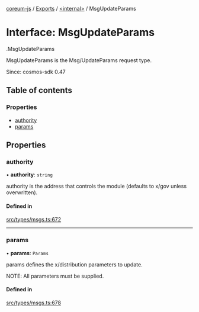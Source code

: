 [coreum-js](../README.md) / [Exports](../modules.md) / [<internal\>](../modules/internal_.md) / MsgUpdateParams

# Interface: MsgUpdateParams

[<internal>](../modules/internal_.md).MsgUpdateParams

MsgUpdateParams is the Msg/UpdateParams request type.

Since: cosmos-sdk 0.47

## Table of contents

### Properties

- [authority](internal_.MsgUpdateParams-4.md#authority)
- [params](internal_.MsgUpdateParams-4.md#params)

## Properties

### authority

• **authority**: `string`

authority is the address that controls the module (defaults to x/gov unless overwritten).

#### Defined in

[src/types/msgs.ts:672](https://github.com/PulsaraIO/coreum-js/blob/37352c6/src/types/msgs.ts#L672)

___

### params

• **params**: `Params`

params defines the x/distribution parameters to update.

NOTE: All parameters must be supplied.

#### Defined in

[src/types/msgs.ts:678](https://github.com/PulsaraIO/coreum-js/blob/37352c6/src/types/msgs.ts#L678)

